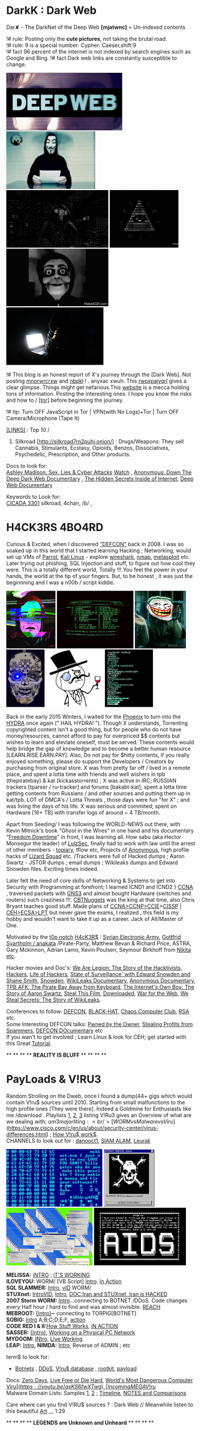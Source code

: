 # DarkK : Dark Web
Dar✘ - The DarkNet of the Deep Web <b>[mjatwnc]</b> = Un-indexed contents

!# rule: Posting only the <b>cute pictures</b>, not taking the brutal road. <br/>
!# rule: 9 is a special number: Cypher: Caeser,shift:9 <br/>
!# fact 96 percent of the internet is not indexed by search engines such as Google and Bing.
!# fact Dark web links are constantly susceptible to change.

<img src="https://github.com/SKKSaikia/DarkK/blob/master/img/deepD.jpg" height=153px><a> </a><img src="https://github.com/SKKSaikia/DarkK/blob/master/anon.gif" height=153px><a> </a><img src="https://github.com/SKKSaikia/DarkK/blob/master/img/hc.gif" height=153px><a> </a><img src="https://github.com/SKKSaikia/DarkK/blob/master/img/ill.gif" height=153px><a> </a><img src="https://github.com/SKKSaikia/DarkK/blob/master/img/XrSwhd.gif" height=153px><a> </a><img src="https://github.com/SKKSaikia/DarkK/blob/master/img/eqvrMKE.jpg" height=153px>

!#  This blog is an honest report of X's journey through the [Dark Web]. Not posting [mnorwrcrxw](https://en.wikipedia.org/wiki/Dark_web) and [nbpkl](https://darkwebnews.com/deep-web/) ! . anyxac xwuh: This [rwoxpajyqrl](https://github.com/SKKSaikia/DarkK/blob/master/img/fkbkjb.png) gives a clear glimpse. Things might get nefarious.This [website](https://darkwebnews.com/) is a mecca holding tons of information. Posting the interesting ones. I hope you know the risks and how to / [[tor]](https://www.torproject.org/) before beginning the journey.

!# tip: Turn OFF JavaScript in Tor | VPN(with No Logs)+Tor | Turn OFF Camera/Microphone (Tape It)

[[LINKS]](https://darkwebnews.com/deep-web-links/) : Top 10 /
1) Silkroad [http://silkroad7rn2puhj.onion/] : Drugs/Weapons: They sell Cannabis, Stimulants, Ecstasy, Opioids, Benzos, Dissociatives, Psychedelic, Prescription, and Other products.

Docs to look for: <br/>
[Ashley Madison: Sex, Lies & Cyber Attacks](https://www.imdb.com/title/tt6798722/) [Watch](https://youtu.be/JmE5Q7DBDmk) , [Anonymous: Down The Deep Dark Web Documentary](https://youtu.be/osln0IWh__Q) , [The Hidden Secrets Inside of Internet](https://youtu.be/J77VKWLdcfE), [Deep Web Documentary](https://youtu.be/Ax7r9Y9LBdA)

Keywords to Look for: <br/>
[CICADA 3301](https://youtu.be/I2O7blSSzpI) silkroad, 4chan, /b/ , 

# H4CK3RS 4BO4RD
Curious & Excited, when I discovered ["DEFCON"](https://www.defcon.org/) back in 2008. I was so soaked up in this world that I started learning Hacking ; Networking, would set up VMs of [Parrot](https://www.parrotsec.org/), [Kali Linux](https://www.kali.org/) - explore [wireshark](https://www.wireshark.org/), [nmap](https://nmap.org/), [metasploit](https://www.metasploit.com/) etc. Later trying out phishing, SQL Injection and stuff, to figure out how cool they were. This is a totally different world, Totally !!! You feel the power in your hands, the world at the tip of your fingers. But, to be honest , it was just the beginnning and I was a n00b / script kiddie.

<img src="https://github.com/SKKSaikia/DarkK/blob/master/img/tumblr_nu6zzjrpg11t6rnioo1_r1_1280.gif" height=153px><a> </a><img src="https://github.com/SKKSaikia/DarkK/blob/master/img/1461296757_tumblr_o5xrl536Vi1u9hyw0o1_500.gif" height=153px><a> </a><img src="https://github.com/SKKSaikia/DarkK/blob/master/img/2dVk.gif" height=153px><a> </a><img src="https://github.com/SKKSaikia/DarkK/blob/master/img/badge3.gif" height=153px><a> </a><img src="https://github.com/SKKSaikia/DarkK/blob/master/img/lulzsec-thumb.jpg" height=153px><a> </a><img src="https://github.com/SKKSaikia/DarkK/blob/master/img/tumblr_nxa92lv2Zn1tzyjzvo1_500.gif" height=153px>

Back in the early 2015 Winters, I waited for the [Phoenix](https://www.extremetech.com/wp-content/uploads/2015/02/tpbsite.jpg) to turn into the [HYDRA](https://upload.wikimedia.org/wikipedia/commons/5/5b/The_Pirate_Bay_hydra_logo.jpg) once again (" HAIL HYDRA! "). Though X understands, Torrenting copyrighted content isn't a good thing, but for people who do not have money/resources, cannot afford to pay for overpriced $$ contents but wishes to learn and eleviate oneself, must be served. These contents would help bridge the gap of knowledge and to become a better human resource [LEARN.RISE.EARN.PAY]. Also, Do not pay for $hitty contents, if you really enjoyed something, please do support the Developers / Creators by purchasing from original store. X was from pretty far off / lived in a remote place, and spent a lotta time with friends and well wishers in tpb (thepiratebay) & kat (kickasstorrents) ; X was active in IRC; RUSSIAN trackers [tparser / ru-tracker] and forums [bakabt-kat]; spent a lotta time getting contents from Russians / and other sources and putting them up in kat/tpb. LOT of DMCA's / Lotta Threats , those days were fun "for X" ; and was living the days of his life. X was serious and commited; spent on Hardware [16+ TB] with transfer logs of around ~ 4 TB/month. 

Apart from Seeding/ I was following the WORLD-NEWS out there, with Kevin Mitnick's book "Ghost in the Wires" in one hand and his documentary "[Freedom Downtime](https://youtu.be/77ILA5Cso3w)" in front, I was learning all. How sabu (aka Hector Monsegur the leader) of [LulzSec](https://en.wikipedia.org/wiki/LulzSec), finally had to work with law until the arrest of other members - [topiary](https://youtu.be/DurOYPdXyF4), tflow etc, Projects of [Anonymous](https://en.wikipedia.org/wiki/Anonymous_(group)), high profile hacks of [Lizard Squad](https://en.wikipedia.org/wiki/Lizard_Squad) etc. /Trackers were full of Hacked dumps ; Aaron Swartz - JSTOR dumps ; email dumps ; Wikileaks dumps and Edward Snowden files. Exciting times indeed.

Later felt the need of core skills of Networking & Systems to get into Security with Programming at forefront; I learned ICND1 and ICND2 } [CCNA](https://www.cisco.com/c/en/us/training-events/training-certifications/certifications/associate/ccna-routing-switching.html) , traversed packets with [GNS3](https://www.gns3.com/) and almost bought Hardware (switches and routers) such craziness !!!. [CBTNuggets](https://www.cbtnuggets.com/) was the king at that time, also Chris Bryant teaches good stuff. Made plans of [CCNA>CCNP>CCIE](https://www.cisco.com/c/en/us/training-events/training-certifications/certifications.html)>[CISSP](https://www.isc2.org/Certifications/CISSP) | [CEH>ECSA>LPT](https://www.eccouncil.org/programs/certified-ethical-hacker-ceh/) but never gave the exams, I realized , this field is my hobby and wouldn't want to take it up as a career. Jack of All/Master of One.

Motivated by the [t0p notch](https://youtu.be/7UaPL5PGywo) [H4cK3R$](https://youtu.be/4ginaEM2LfU) :  [Syrian Electronic Army](https://en.wikipedia.org/wiki/Syrian_Electronic_Army), [Gottfrid Svartholm / anakata](https://en.wikipedia.org/wiki/Gottfrid_Svartholm) /Pirate-Party, Matthew Bevan & Richard Price, ASTRA, Gary Mckinnon, Adrian Lamo, Kevin Poulsen,  Seymour Birkhoff from [Nikita](https://www.imdb.com/title/tt1592154/)  [etc](https://www.complex.com/pop-culture/2015/02/the-most-dangerous-hackers-and-groups/bevan-and-pryce).

Hacker movies and Doc's: [We Are Legion: The Story of the Hacktivists](https://youtu.be/ZHl0WI32XkY), [Hackers](https://youtu.be/ZL8YAmBRx3g), [Life of Hackers](https://youtu.be/TVgJmAJsOeQ), [State of Surveillance' with Edward Snowden and Shane Smith](https://youtu.be/ucRWyGKBVzo), [Snowden](https://www.imdb.com/title/tt3774114/), [WikiLeaks Documentary](https://youtu.be/PvmfOaZ34Pk), [Anonymous Documentary](https://youtu.be/FAECyLvSCHg), [TPB AFK: The Pirate Bay Away from Keyboard](https://www.imdb.com/title/tt2608732/?ref_=tt_rec_tt), [The Internet's Own Boy: The Story of Aaron Swartz](https://www.imdb.com/title/tt3268458/), [Steal This Film](https://www.imdb.com/title/tt1422757/), [Downloaded](https://www.imdb.com/title/tt2033981/), [War for the Web](https://www.imdb.com/title/tt2390367/), [We Steal Secrets: The Story of WikiLeaks](https://www.imdb.com/title/tt1824254/).

Conferences to follow: [DEFCON](https://www.defcon.org/html/links/dc-torrent.html), [BLACK-HAT](https://www.blackhat.com/), [Chaos Computer Club](https://www.ccc.de/en/), [RSA](https://www.rsaconference.com/) etc. <br/>
Some Interesting DEFCON talks: [Pwned by the Owner](https://youtu.be/Jwpg-AwJ0Jc), [Stealing Profits from Spammers](https://youtu.be/ytDamqTjPwg), [DEFCON DOcumentary](https://youtu.be/3ctQOmjQyYg) etc <br/>
If you wan't to get involved ; Learn Linux & look for CEH; get started with this Great [Tutorial](https://youtu.be/vg9cNFPQFqM).

** ** ** ** **REALITY IS BLUFF** ** ** ** **

# PayLoads & V!RU$3$
Random Strolling on the Dweb, once I found a dump(44+ gigs which would contain V!ru$ sources until 2010. Starting from small malfunctions to the high profile ones [They were there]. Indeed a Goldmine for Enthusiasts like me /download . Playlists [1](https://youtu.be/QIqA66eYpC0), [2](https://youtu.be/DF8Ka8Jh0BQ), [3](https://youtu.be/Uzcg_EWfy28) listing V!Ru$3$ gives an Overview of what are we dealing with; $om3 major li$ting$:<br/> [WORM vs Malware vs Viru$](https://www.cisco.com/c/en/us/about/security-center/virus-differences.html) ; [How V!ru$ work$](https://computer.howstuffworks.com/virus.htm).
<br/>
CHANNELS to look out for : [danooct1](https://www.youtube.com/user/danooct1/videos), [SIAM ALAM](https://www.youtube.com/channel/UCviSYAcwdnDX1UoRzAHYgNg/videos), [Leurak](https://www.youtube.com/channel/UCnye-JRGe8gWjaslsvrh63g/videos)

<img src="https://github.com/SKKSaikia/DarkK/blob/master/img/Virus_Blaster.jpg" height=153px><a> </a><img src="https://github.com/SKKSaikia/DarkK/blob/master/img/wallpaper.gif" height=153px><a> </a><img src="https://github.com/SKKSaikia/DarkK/blob/master/img/computer-virus.jpg" height=153px width=230px><a> </a><img src="https://github.com/SKKSaikia/DarkK/blob/master/img/Aids_computer_virus.png" height=153px>

<b>MELISSA:</b> [iNTRO](https://searchsecurity.techtarget.com/definition/Melissa-virus) ; [iT'S WORKING](https://youtu.be/iBGIUd9niXc)<br/>
<b>ILOVEYOU:</b> WORM/ [VB Script] [Intro](https://searchsecurity.techtarget.com/definition/ILOVEYOU-virus). [In Action](https://youtu.be/9BtxDdq5dwc)<br/> 
<b>SQL SLAMMER:</b> [Intro](https://computer.howstuffworks.com/worst-computer-viruses6.htm), [vID](https://youtu.be/HH2_m4BqJZo) WORM/ <br/>
<b>STUXnet:</b> [IntroVID](https://youtu.be/7g0pi4J8auQ), [Intro](https://searchsecurity.techtarget.com/definition/Stuxnet), [DOC:Iran and STUXnet, Iran is HACKED](https://youtu.be/TGGxqjpka-U) <br/>
<b>2007 Storm WORM:</b> [Intro](https://en.wikipedia.org/wiki/Storm_Worm)...connecting to BOTNET /DDoS. Code changes every Half hour / hard to find and was almost invisible. [REACH](https://youtu.be/a-8ap_Ez9OQ)<br/>
<b>MEBROOT:</b> [{Intro}](https://en.wikipedia.org/wiki/Mebroot)~ connecting to TORPIG[BOTNET] <br/>
<b>SOBIG:</b> [Intro](https://www.pandasecurity.com/homeusers/security-info/40408/information/Sobig.F) A;B;C;D;E;F, [action](https://youtu.be/NebPSMIogQc)<br/>
<b>CODE RED I & II:</b>[How Stuff Works](https://computer.howstuffworks.com/worst-computer-viruses4.htm),  [iN ACTION](https://youtu.be/iu48QBJP_p0)<br/>
<b>SASSER:</b> [{Intro}](https://www.f-secure.com/v-descs/sasser.shtml), [Working on a Physical PC Network](https://youtu.be/BhtyEdhepIc) <br/>
<b>MYDOOM:</b> [INtro](http://virus.wikidot.com/mydoom), [Live Working](https://www.youtube.com/watch?v=YA1BiJKDxmg) <br/>
<b>LEAP:</b> [Intro](http://malware.wikia.com/wiki/Leap), <b>NIMDA:</b> [Intro](https://searchsecurity.techtarget.com/definition/Nimda), Reverse of ADMIN ; etc <br/>

term$ to look for: <br/>
- [Botnets](https://en.wikipedia.org/wiki/Botnet) , [DDoS](https://en.wikipedia.org/wiki/Denial-of-service_attack), [V!ru$ database](https://www.symantec.com/security-center/a-z) , [rootkit](https://www.veracode.com/security/rootkit), [payload](https://searchsecurity.techtarget.com/definition/payload)<br/> 

Docs: [Zero Days](https://youtu.be/J50bUcf8gfc), [Live Free or Die Hard](https://www.imdb.com/title/tt0337978/), [World's Most Dangerous Computer Viru$](https://youtu.be/qsKS6fwXTwg), [Incoming MEGA V!ru$](https://youtu.be/9OhBI-V7EYU) <br/>
Malware Domain Lists: Samples [1](https://zeltser.com/malware-sample-sources/), [2](http://www.malwaredomainlist.com/mdl.php) ; [Timeline](https://en.wikipedia.org/wiki/Timeline_of_computer_viruses_and_worms), [NOTES and Comparisons](https://en.wikipedia.org/wiki/Comparison_of_computer_viruses)

Care where can you find V!RU$ sources ? : Dark Web // Meanwhile listen to this beautiful [Art](https://youtu.be/7cyI8ww7P8g) __ 1:29

** ** ** ** **LEGENDS are Unknown and Unheard** ** ** ** **
